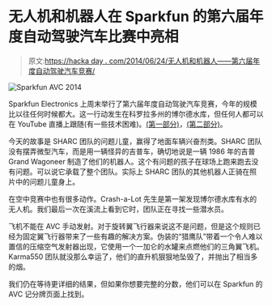 # 无人机和机器人在 Sparkfun 的第六届年度自动驾驶汽车比赛中亮相

> 原文:[https://hacka day . com/2014/06/24/无人机和机器人——第六届年度自动驾驶汽车竞赛/](https://hackaday.com/2014/06/24/drones-and-robots-come-out-to-play-at-sparkfuns-6th-annual-autonomous-vehicle-competition/)

![Sparkfun AVC 2014](../Images/0c84fb5eb88e7acb42d13253d966c464.png)

Sparkfun Electronics 上周末举行了第六届年度自动驾驶汽车竞赛，今年的规模比以往任何时候都大。这一行动发生在科罗拉多州的博尔德水库，但任何人都可以在 YouTube 直播上跟随(有一些技术困难)。[(第一部分)](https://www.youtube.com/watch?v=DoMJyez9nBg)，[(第二部分)](https://www.youtube.com/watch?v=l2fHt7VxhlE)。

今天的故事是 SHARC 团队的问题儿童，赢得了地面车辆兴奋剂类。SHARC 团队没有摆弄微型汽车，而是用一辆怪异的吉普车，确切地说是一辆 1986 年的吉普 Grand Wagoneer 制造了他们的机器人。这个有问题的孩子在球场上跑来跑去没有问题。可以说它承载了整个团队。实际上 SHARC 团队的其他机器人正骑在照片中的问题儿童身上。

在空中竞赛中也有很多动作。Crash-a-Lot 先生是第一架发现博尔德水库有水的无人机。我们最后一次在溪流上看到它时，团队正在寻找一些潜水员。

飞机不能在 AVC 手动发射。对于旋转翼飞行器来说这不是问题，但是这个规则已经为固定翼飞行器带来了一些有趣的解决方案。伪装的“猎鹰队”带着一个令人难以置信的压缩空气发射器出现，它使用一个一加仑的水罐来点燃他们的三角翼飞机。Karma550 团队就没那么幸运了，他们的直升机狠狠地坠毁了，并抛出了相当多的烟。

我们仍在等待更详细的结果，但如果你想要完整的分数，他们可以在 Sparkfun 的 AVC 记分牌页面上找到。